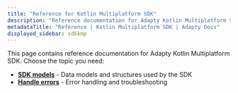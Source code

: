 ```yaml
---
title: "Reference for Kotlin Multiplatform SDK"
description: "Reference documentation for Adapty Kotlin Multiplatform SDK."
metadataTitle: "Reference | Kotlin Multiplatform SDK | Adapty Docs"
displayed_sidebar: sdkkmp
---
```


This page contains reference documentation for Adapty Kotlin Multiplatform SDK. Choose the topic you need:

- **[SDK models](https://kmp.adapty.io/adapty/)** - Data models and structures used by the SDK
- **[Handle errors](kmp-handle-errors)** - Error handling and troubleshooting
